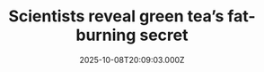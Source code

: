 ---
title: "Scientists reveal green tea’s fat-burning secret"
date: 2025-10-08T20:09:03.000Z
category: Health
externalLink: "https://www.sciencedaily.com/releases/2025/10/251008030951.htm"
image: ""
excerpt: "New research shows green tea may help the body burn fat and balance blood sugar. In a study with obese mice, it improved metabolism and muscle health without harming lean animals. Scientists say its powerful plant compounds work together to regulate fat and energy use. The findings hint that green tea could be a natural support for healthy weight management.…"
---